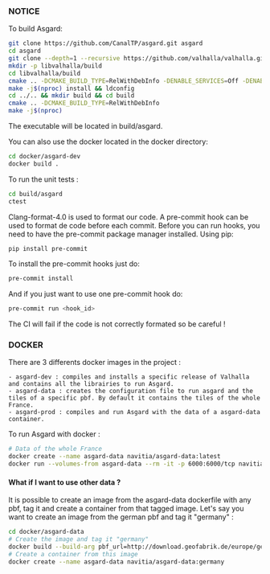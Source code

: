 ### NOTICE

To build Asgard:
```bash
git clone https://github.com/CanalTP/asgard.git asgard
cd asgard
git clone --depth=1 --recursive https://github.com/valhalla/valhalla.git libvalhalla
mkdir -p libvalhalla/build
cd libvalhalla/build
cmake .. -DCMAKE_BUILD_TYPE=RelWithDebInfo -DENABLE_SERVICES=Off -DENABLE_NODE_BINDINGS=Off -DENABLE_PYTHON_BINDINGS=Off -DBUILD_SHARED_LIBS=Off -DBoost_USE_STATIC_LIBS=ON -DProtobuf_USE_STATIC_LIBS=ON -DLZ4_USE_STATIC_LIBS=ON
make -j$(nproc) install && ldconfig
cd ../.. && mkdir build && cd build
cmake .. -DCMAKE_BUILD_TYPE=RelWithDebInfo
make -j$(nproc)
```

The executable will be located in build/asgard.

You can also use the docker located in the docker directory:
```bash
cd docker/asgard-dev
docker build .
```

To run the unit tests :
```bash
cd build/asgard
ctest
```

Clang-format-4.0 is used to format our code.
A pre-commit hook can be used to format de code before each commit.
Before you can run hooks, you need to have the pre-commit package manager installed.
Using pip:
```bash
pip install pre-commit
```

To install the pre-commit hooks just do:
```bash
pre-commit install
```

And if you just want to use one pre-commit hook do:
```bash
pre-commit run <hook_id>
```

The CI will fail if the code is not correctly formated so be careful !

### DOCKER

There are 3 differents docker images in the project :

    - asgard-dev : compiles and installs a specific release of Valhalla and contains all the librairies to run Asgard.
    - asgard-data : creates the configuration file to run asgard and the tiles of a specific pbf. By default it contains the tiles of the whole France.
    - asgard-prod : compiles and run Asgard with the data of a asgard-data container.

To run Asgard with docker :
```bash
# Data of the whole France
docker create --name asgard-data navitia/asgard-data:latest
docker run --volumes-from asgard-data --rm -it -p 6000:6000/tcp navitia/asgard-prod:latest
```
#### What if I want to use other data ?

It is possible to create an image from the asgard-data dockerfile with any pbf, tag it and create a container from that tagged image.
Let's say you want to create an image from the german pbf and tag it "germany" :
```bash
cd docker/asgard-data
# Create the image and tag it "germany"
docker build --build-arg pbf_url=http://download.geofabrik.de/europe/germany-latest.osm.pbf -t navitia/asgard-data:germany .
# Create a container from this image
docker create --name asgard-data navitia/asgard-data:germany
```
